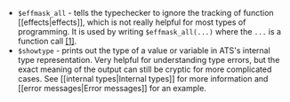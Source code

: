 * `$effmask_all` - tells the typechecker to ignore the tracking of function [[effects|effects]], which is not really helpful for most types of programming. It is used by writing `$effmask_all(...)` where the `...` is a function call [\[1\]][1].
* `$showtype` - prints out the type of a value or variable in ATS's internal type representation. Very helpful for understanding type errors, but the exact meaning of the output can still be cryptic for more complicated cases. See [[internal types|Internal types]] for more information and [[error messages|Error messages]] for an example.

[1]: https://groups.google.com/forum/#!searchin/ats-lang-users/mask$20effect/ats-lang-users/yqldklykEuM/021vPg65v9gJ